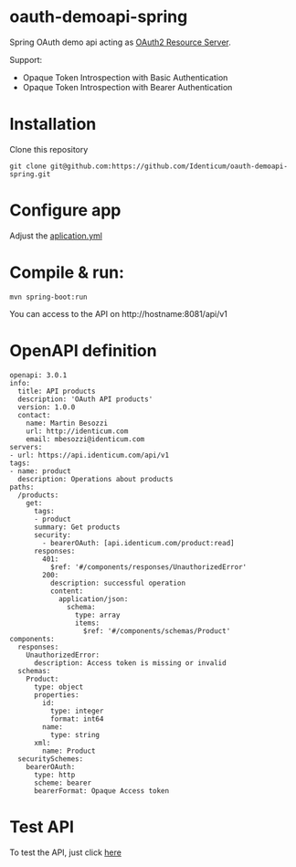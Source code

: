 # oauth-demoapi-spring
Spring OAuth demo api acting as [OAuth2 Resource Server](https://docs.spring.io/spring-security/site/docs/current/reference/html5/#oauth2resourceserver).

Support:
* Opaque Token Introspection with Basic Authentication
* Opaque Token Introspection with Bearer Authentication

# Installation

Clone this repository
```
git clone git@github.com:https://github.com/Identicum/oauth-demoapi-spring.git
```
# Configure app

Adjust the [aplication.yml](/src/main/resources/application.yml)

# Compile & run:
```
mvn spring-boot:run
```
You can access to the API on http://hostname:8081/api/v1

# OpenAPI definition

```
openapi: 3.0.1
info:
  title: API products
  description: 'OAuth API products'
  version: 1.0.0
  contact:
    name: Martin Besozzi
    url: http://identicum.com
    email: mbesozzi@identicum.com
servers:
- url: https://api.identicum.com/api/v1
tags:
- name: product
  description: Operations about products
paths:
  /products:
    get:
      tags:
      - product
      summary: Get products
      security:
        - bearerOAuth: [api.identicum.com/product:read] 
      responses:
        401:
          $ref: '#/components/responses/UnauthorizedError'
        200:
          description: successful operation
          content:
            application/json:
              schema:
                type: array
                items:
                  $ref: '#/components/schemas/Product'
components:
  responses:
    UnauthorizedError:
      description: Access token is missing or invalid
  schemas:
    Product:
      type: object
      properties:
        id:
          type: integer
          format: int64
        name:
          type: string
      xml:
        name: Product
  securitySchemes:
    bearerOAuth:
      type: http
      scheme: bearer
      bearerFormat: Opaque Access token
```

# Test API

To test the API, just click [here](https://petstore.swagger.io/?url=https://raw.githubusercontent.com/Identicum/oauth-demoapi-spring/master/src/main/resources/v1-openapi.yml)
